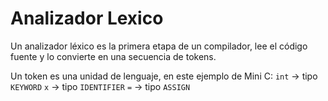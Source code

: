 # Analizador Lexico

Un analizador léxico es la primera etapa de un compilador, lee el código fuente y lo convierte en una secuencia de tokens.

Un token es una unidad de lenguaje, en este ejemplo de Mini C:
`int` -> tipo `KEYWORD`
`x` -> tipo `IDENTIFIER`
`=` -> tipo `ASSIGN`


